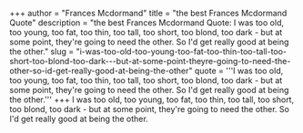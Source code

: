 +++
author = "Frances Mcdormand"
title = "the best Frances Mcdormand Quote"
description = "the best Frances Mcdormand Quote: I was too old, too young, too fat, too thin, too tall, too short, too blond, too dark - but at some point, they're going to need the other. So I'd get really good at being the other."
slug = "i-was-too-old-too-young-too-fat-too-thin-too-tall-too-short-too-blond-too-dark---but-at-some-point-theyre-going-to-need-the-other-so-id-get-really-good-at-being-the-other"
quote = '''I was too old, too young, too fat, too thin, too tall, too short, too blond, too dark - but at some point, they're going to need the other. So I'd get really good at being the other.'''
+++
I was too old, too young, too fat, too thin, too tall, too short, too blond, too dark - but at some point, they're going to need the other. So I'd get really good at being the other.
